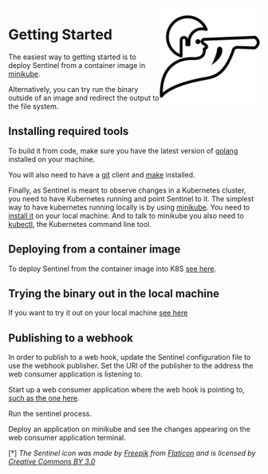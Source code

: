<img src="./../pics/sentinel_small.png" align="right" height="200" width="200"/>

# Getting Started

The easiest way to getting started is to deploy Sentinel from a container image in [minikube](https://github.com/kubernetes/minikube).

Alternatively, you can try run the binary outside of an image and redirect the output to the file system.

## Installing required tools

To build it from code, make sure you have the latest version of [golang](https://golang.org/dl/) installed on your machine.

You will also need to have a [git](https://www.atlassian.com/git/tutorials/install-git) client and [make](https://www.gnu.org/software/make/) installed.

Finally, as Sentinel is meant to observe changes in a Kubernetes cluster, you need to have Kubernetes running and point Sentinel to it. The simplest way to have kubernetes running locally is by using [minikube](https://github.com/kubernetes/minikube). You need to [install it](https://kubernetes.io/docs/tasks/tools/install-minikube/) on your local machine. And to talk to minikube you also need to [kubectl](https://kubernetes.io/docs/tasks/tools/install-kubectl/), the Kubernetes command line tool.

## Deploying from a container image

To deploy Sentinel from the container image into K8S [see here](./k8s_deploy.md).

## Trying the binary out in the local machine

If you want to try it out on your local machine [see here](./binary_deploy.md)

## Publishing to a webhook

In order to publish to a web hook, update the Sentinel configuration file to use the webhook publisher. Set the URI of the publisher to the address the web consumer application is listening to.

Start up a web consumer application where the web hook is pointing to, [such as the one here](../consumer/web_consumer.py).

Run the sentinel process.

Deploy an application on minikube and see the changes appearing on the web consumer application terminal.

[*] _The Sentinel icon was made by [Freepik](https://www.freepik.com) from [Flaticon](https://www.flaticon.com) and is licensed by [Creative Commons BY 3.0](http://creativecommons.org/licenses/by/3.0)_